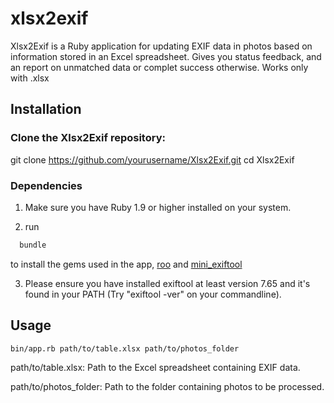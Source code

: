 # xlsx2exif

Xlsx2Exif is a Ruby application for updating EXIF data in photos based on information stored in an Excel spreadsheet.
Gives you status feedback, and an report on unmatched data or complet success otherwise.
Works only with .xlsx

## Installation

### Clone the Xlsx2Exif repository:

git clone https://github.com/yourusername/Xlsx2Exif.git
cd Xlsx2Exif

### Dependencies

1. Make sure you have Ruby 1.9 or higher installed on your system.

2. run
  ```bash
    bundle
  ```
  to install the gems used in the app, [roo](https://rubygems.org/gems/roo) and [mini_exiftool](https://rubygems.org/gems/mini_exiftool)

3. Please ensure you have installed exiftool at least version 7.65
   and it's found in your PATH (Try "exiftool -ver" on your commandline).

## Usage
```bash
bin/app.rb path/to/table.xlsx path/to/photos_folder
```
path/to/table.xlsx: Path to the Excel spreadsheet containing EXIF data.

path/to/photos_folder: Path to the folder containing photos to be processed.
